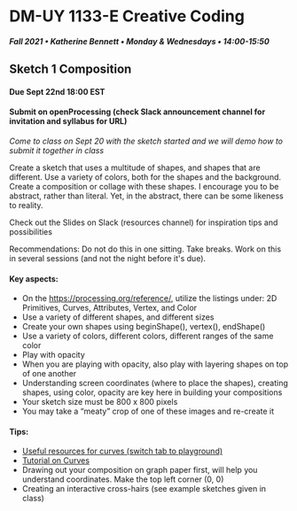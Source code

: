 # DM-UY 1133-E Creative Coding
##### Fall 2021 • Katherine Bennett • Monday & Wednesdays • 14:00-15:50

## Sketch 1 Composition

#### Due Sept 22nd 18:00 EST 
#### Submit on openProcessing (check Slack announcement channel for invitation and syllabus for URL)
			
_Come to class on Sept 20 with the sketch started and we will demo how to submit it together in class_

Create a sketch that uses a multitude of shapes, and shapes that are different. Use a variety of colors, both for the shapes and the background. Create a composition or collage with these shapes. I encourage you to be abstract, rather than literal. Yet, in the abstract, there can be some likeness to reality.

Check out the Slides on Slack (resources channel) for inspiration tips and possibilities

Recommendations: Do not do this in one sitting. Take breaks. Work on this in several sessions (and not the night before it's due).


#### Key aspects:

* On the https://processing.org/reference/, utilize the listings under: 2D Primitives, Curves, Attributes, Vertex, and Color
* Use a variety of different shapes, and different sizes
* Create your own shapes using beginShape(), vertex(), endShape()
* Use a variety of colors, different colors, different ranges of the same color
* Play with opacity
* When you are playing with opacity, also play with layering shapes on top of one another
* Understanding screen coordinates (where to place the shapes), creating shapes, using color, opacity are key here in building your compositions
* Your sketch size must be 800 x 800 pixels
* You may take a “meaty” crop of one of these images and re-create it

#### Tips:

* [Useful resources for curves (switch tab to playground)](http://yining1023.github.io/p5PlayGround/) 
* [Tutorial on Curves](https://processing.org/tutorials/curves/)
* Drawing out your composition on graph paper first, will help you understand coordinates. Make the top left corner (0, 0)
* Creating an interactive cross-hairs (see example sketches given in class)

